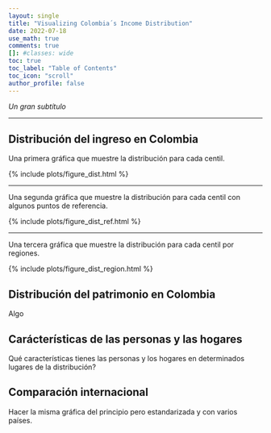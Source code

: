 ```yaml
---
layout: single
title: "Visualizing Colombia´s Income Distribution"
date: 2022-07-18
use_math: true
comments: true
[]: #classes: wide
toc: true
toc_label: "Table of Contents"
toc_icon: "scroll"
author_profile: false
---
```


*Un gran subtítulo*

------------

## Distribución del ingreso en Colombia

Una primera gráfica que muestre la distribución para cada centil.

{% include plots/figure_dist.html %}

------------

Una segunda gráfica que muestre la distribución para cada centil con algunos puntos de referencia.

{% include plots/figure_dist_ref.html %}

------------

Una tercera gráfica que muestre la distribución para cada centil por regiones.

{% include plots/figure_dist_region.html %}

## Distribución del patrimonio en Colombia

Algo

## Carácterísticas de las personas y las hogares

Qué características tienes las personas y los hogares en determinados lugares de la distribución?

## Comparación internacional

Hacer la misma gráfica del principio pero estandarizada y con varios países.